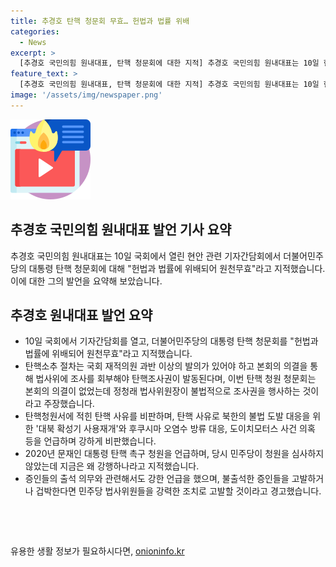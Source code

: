 ```yaml
---
title: 추경호 탄핵 청문회 무효… 헌법과 법률 위배
categories:
  - News
excerpt: >
  [추경호 국민의힘 원내대표, 탄핵 청문회에 대한 지적] 추경호 국민의힘 원내대표는 10일 현안 관련 기자간담회에서, 더불어민주당 주도로 진행된 윤석열 대통령 탄핵 관련 청문회를 헌법과 법률에 위배되어 원천무효라고 지적했다. 또한, 탄핵 청원서 내용과 관련하여 민주당을 비판하며, 탄핵 청문회에 대한 강력한 조치를 취할 것이라고 경고하며 발언했다.
feature_text: >
  [추경호 국민의힘 원내대표, 탄핵 청문회에 대한 지적] 추경호 국민의힘 원내대표는 10일 현안 관련 기자간담회에서, 더불어민주당 주도로 진행된 윤석열 대통령 탄핵 관련 청문회를 헌법과 법률에 위배되어 원천무효라고 지적했다. 또한, 탄핵 청원서 내용과 관련하여 민주당을 비판하며, 탄핵 청문회에 대한 강력한 조치를 취할 것이라고 경고하며 발언했다.
image: '/assets/img/newspaper.png'
---
```


<p><img src="/assets/img/news.png" alt="rentncar 속보" /></p>

<h2>추경호 국민의힘 원내대표 발언 기사 요약</h2>

<p data-ke-size="size16"></p>

<p>추경호 국민의힘 원내대표는 10일 국회에서 열린 현안 관련 기자간담회에서 더불어민주당의 대통령 탄핵 청문회에 대해 "헌법과 법률에 위배되어 원천무효"라고 지적했습니다. 이에 대한 그의 발언을 요약해 보았습니다.</p>

<h2 data-ke-size="size26">추경호 원내대표 발언 요약</h2>

<ul>
  <li>10일 국회에서 기자간담회를 열고, 더불어민주당의 대통령 탄핵 청문회를 "헌법과 법률에 위배되어 원천무효"라고 지적했습니다.</li>
  <li>탄핵소추 절차는 국회 재적의원 과반 이상의 발의가 있어야 하고 본회의 의결을 통해 법사위에 조사를 회부해야 탄핵조사권이 발동된다며, 이번 탄핵 청원 청문회는 본회의 의결이 없었는데 정청래 법사위원장이 불법적으로 조사권을 행사하는 것이라고 주장했습니다.</li>
  <li>탄핵청원서에 적힌 탄핵 사유를 비판하며, 탄핵 사유로 북한의 불법 도발 대응을 위한 '대북 확성기 사용재개'와 후쿠시마 오염수 방류 대응, 도이치모터스 사건 의혹 등을 언급하며 강하게 비판했습니다.</li>
  <li>2020년 문재인 대통령 탄핵 촉구 청원을 언급하며, 당시 민주당이 청원을 심사하지 않았는데 지금은 왜 강행하나라고 지적했습니다.</li>
  <li>증인들의 출석 의무와 관련해서도 강한 언급을 했으며, 불출석한 증인들을 고발하거나 겁박한다면 민주당 법사위원들을 강력한 조치로 고발할 것이라고 경고했습니다.</li>
</ul>

<p data-ke-size="size16">&nbsp;</p>

<p data-ke-size="size16">&nbsp;</p>
유용한 생활 정보가 필요하시다면, <a href="https://onioninfo.kr" rel="dofollow">onioninfo.kr</a>


